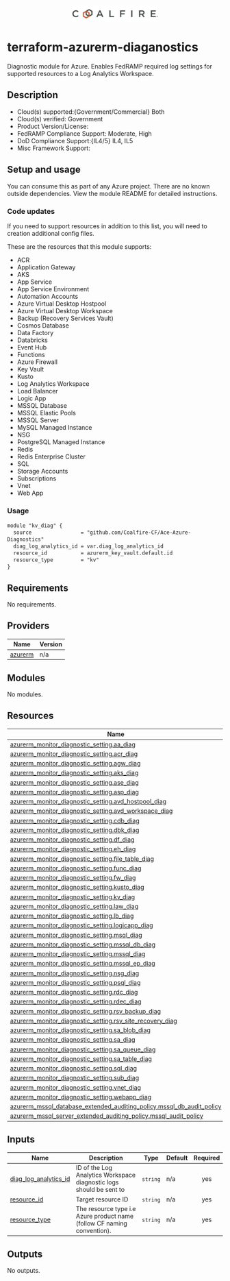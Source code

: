 <div align="center">
<img src="coalfire_logo.png" width="200">

</div>

# terraform-azurerm-diaganostics

Diagnostic module for Azure. Enables FedRAMP required log settings for supported resources to a Log Analytics Workspace.

## Description

- Cloud(s) supported:{Government/Commercial} Both
- Cloud(s) verified: Government
- Product Version/License:
- FedRAMP Compliance Support: Moderate, High
- DoD Compliance Support:{IL4/5} IL4, IL5
- Misc Framework Support:

## Setup and usage

You can consume this as part of any Azure project. There are no known outside dependencies. View the module README for detailed instructions.

### Code updates

If you need to support resources in addition to this list, you will need to creation additional config files.

These are the resources that this module supports:

- ACR
- Application Gateway
- AKS
- App Service
- App Service Environment
- Automation Accounts
- Azure Virtual Desktop Hostpool
- Azure Virtual Desktop Workspace
- Backup (Recovery Services Vault)
- Cosmos Database
- Data Factory
- Databricks
- Event Hub
- Functions
- Azure Firewall
- Key Vault
- Kusto
- Log Analytics Workspace
- Load Balancer
- Logic App
- MSSQL Database
- MSSQL Elastic Pools
- MSSQL Server
- MySQL Managed Instance
- NSG
- PostgreSQL Managed Instance
- Redis
- Redis Enterprise Cluster
- SQL
- Storage Accounts
- Subscriptions
- Vnet
- Web App


### Usage

```hcl
module "kv_diag" {
  source                = "github.com/Coalfire-CF/Ace-Azure-Diagnostics"
  diag_log_analytics_id = var.diag_log_analytics_id
  resource_id           = azurerm_key_vault.default.id
  resource_type         = "kv"
}
```

<!-- BEGIN_TF_DOCS -->
## Requirements

No requirements.

## Providers

| Name | Version |
|------|---------|
| <a name="provider_azurerm"></a> [azurerm](#provider\_azurerm) | n/a |

## Modules

No modules.

## Resources

| Name | Type |
|------|------|
| [azurerm_monitor_diagnostic_setting.aa_diag](https://registry.terraform.io/providers/hashicorp/azurerm/latest/docs/resources/monitor_diagnostic_setting) | resource |
| [azurerm_monitor_diagnostic_setting.acr_diag](https://registry.terraform.io/providers/hashicorp/azurerm/latest/docs/resources/monitor_diagnostic_setting) | resource |
| [azurerm_monitor_diagnostic_setting.agw_diag](https://registry.terraform.io/providers/hashicorp/azurerm/latest/docs/resources/monitor_diagnostic_setting) | resource |
| [azurerm_monitor_diagnostic_setting.aks_diag](https://registry.terraform.io/providers/hashicorp/azurerm/latest/docs/resources/monitor_diagnostic_setting) | resource |
| [azurerm_monitor_diagnostic_setting.ase_diag](https://registry.terraform.io/providers/hashicorp/azurerm/latest/docs/resources/monitor_diagnostic_setting) | resource |
| [azurerm_monitor_diagnostic_setting.asp_diag](https://registry.terraform.io/providers/hashicorp/azurerm/latest/docs/resources/monitor_diagnostic_setting) | resource |
| [azurerm_monitor_diagnostic_setting.avd_hostpool_diag](https://registry.terraform.io/providers/hashicorp/azurerm/latest/docs/resources/monitor_diagnostic_setting) | resource |
| [azurerm_monitor_diagnostic_setting.avd_workspace_diag](https://registry.terraform.io/providers/hashicorp/azurerm/latest/docs/resources/monitor_diagnostic_setting) | resource |
| [azurerm_monitor_diagnostic_setting.cdb_diag](https://registry.terraform.io/providers/hashicorp/azurerm/latest/docs/resources/monitor_diagnostic_setting) | resource |
| [azurerm_monitor_diagnostic_setting.dbk_diag](https://registry.terraform.io/providers/hashicorp/azurerm/latest/docs/resources/monitor_diagnostic_setting) | resource |
| [azurerm_monitor_diagnostic_setting.df_diag](https://registry.terraform.io/providers/hashicorp/azurerm/latest/docs/resources/monitor_diagnostic_setting) | resource |
| [azurerm_monitor_diagnostic_setting.eh_diag](https://registry.terraform.io/providers/hashicorp/azurerm/latest/docs/resources/monitor_diagnostic_setting) | resource |
| [azurerm_monitor_diagnostic_setting.file_table_diag](https://registry.terraform.io/providers/hashicorp/azurerm/latest/docs/resources/monitor_diagnostic_setting) | resource |
| [azurerm_monitor_diagnostic_setting.func_diag](https://registry.terraform.io/providers/hashicorp/azurerm/latest/docs/resources/monitor_diagnostic_setting) | resource |
| [azurerm_monitor_diagnostic_setting.fw_diag](https://registry.terraform.io/providers/hashicorp/azurerm/latest/docs/resources/monitor_diagnostic_setting) | resource |
| [azurerm_monitor_diagnostic_setting.kusto_diag](https://registry.terraform.io/providers/hashicorp/azurerm/latest/docs/resources/monitor_diagnostic_setting) | resource |
| [azurerm_monitor_diagnostic_setting.kv_diag](https://registry.terraform.io/providers/hashicorp/azurerm/latest/docs/resources/monitor_diagnostic_setting) | resource |
| [azurerm_monitor_diagnostic_setting.law_diag](https://registry.terraform.io/providers/hashicorp/azurerm/latest/docs/resources/monitor_diagnostic_setting) | resource |
| [azurerm_monitor_diagnostic_setting.lb_diag](https://registry.terraform.io/providers/hashicorp/azurerm/latest/docs/resources/monitor_diagnostic_setting) | resource |
| [azurerm_monitor_diagnostic_setting.logicapp_diag](https://registry.terraform.io/providers/hashicorp/azurerm/latest/docs/resources/monitor_diagnostic_setting) | resource |
| [azurerm_monitor_diagnostic_setting.msql_diag](https://registry.terraform.io/providers/hashicorp/azurerm/latest/docs/resources/monitor_diagnostic_setting) | resource |
| [azurerm_monitor_diagnostic_setting.mssql_db_diag](https://registry.terraform.io/providers/hashicorp/azurerm/latest/docs/resources/monitor_diagnostic_setting) | resource |
| [azurerm_monitor_diagnostic_setting.mssql_diag](https://registry.terraform.io/providers/hashicorp/azurerm/latest/docs/resources/monitor_diagnostic_setting) | resource |
| [azurerm_monitor_diagnostic_setting.mssql_ep_diag](https://registry.terraform.io/providers/hashicorp/azurerm/latest/docs/resources/monitor_diagnostic_setting) | resource |
| [azurerm_monitor_diagnostic_setting.nsg_diag](https://registry.terraform.io/providers/hashicorp/azurerm/latest/docs/resources/monitor_diagnostic_setting) | resource |
| [azurerm_monitor_diagnostic_setting.psql_diag](https://registry.terraform.io/providers/hashicorp/azurerm/latest/docs/resources/monitor_diagnostic_setting) | resource |
| [azurerm_monitor_diagnostic_setting.rdc_diag](https://registry.terraform.io/providers/hashicorp/azurerm/latest/docs/resources/monitor_diagnostic_setting) | resource |
| [azurerm_monitor_diagnostic_setting.rdec_diag](https://registry.terraform.io/providers/hashicorp/azurerm/latest/docs/resources/monitor_diagnostic_setting) | resource |
| [azurerm_monitor_diagnostic_setting.rsv_backup_diag](https://registry.terraform.io/providers/hashicorp/azurerm/latest/docs/resources/monitor_diagnostic_setting) | resource |
| [azurerm_monitor_diagnostic_setting.rsv_site_recovery_diag](https://registry.terraform.io/providers/hashicorp/azurerm/latest/docs/resources/monitor_diagnostic_setting) | resource |
| [azurerm_monitor_diagnostic_setting.sa_blob_diag](https://registry.terraform.io/providers/hashicorp/azurerm/latest/docs/resources/monitor_diagnostic_setting) | resource |
| [azurerm_monitor_diagnostic_setting.sa_diag](https://registry.terraform.io/providers/hashicorp/azurerm/latest/docs/resources/monitor_diagnostic_setting) | resource |
| [azurerm_monitor_diagnostic_setting.sa_queue_diag](https://registry.terraform.io/providers/hashicorp/azurerm/latest/docs/resources/monitor_diagnostic_setting) | resource |
| [azurerm_monitor_diagnostic_setting.sa_table_diag](https://registry.terraform.io/providers/hashicorp/azurerm/latest/docs/resources/monitor_diagnostic_setting) | resource |
| [azurerm_monitor_diagnostic_setting.sql_diag](https://registry.terraform.io/providers/hashicorp/azurerm/latest/docs/resources/monitor_diagnostic_setting) | resource |
| [azurerm_monitor_diagnostic_setting.sub_diag](https://registry.terraform.io/providers/hashicorp/azurerm/latest/docs/resources/monitor_diagnostic_setting) | resource |
| [azurerm_monitor_diagnostic_setting.vnet_diag](https://registry.terraform.io/providers/hashicorp/azurerm/latest/docs/resources/monitor_diagnostic_setting) | resource |
| [azurerm_monitor_diagnostic_setting.webapp_diag](https://registry.terraform.io/providers/hashicorp/azurerm/latest/docs/resources/monitor_diagnostic_setting) | resource |
| [azurerm_mssql_database_extended_auditing_policy.mssql_db_audit_policy](https://registry.terraform.io/providers/hashicorp/azurerm/latest/docs/resources/mssql_database_extended_auditing_policy) | resource |
| [azurerm_mssql_server_extended_auditing_policy.mssql_audit_policy](https://registry.terraform.io/providers/hashicorp/azurerm/latest/docs/resources/mssql_server_extended_auditing_policy) | resource |

## Inputs

| Name | Description | Type | Default | Required |
|------|-------------|------|---------|:--------:|
| <a name="input_diag_log_analytics_id"></a> [diag\_log\_analytics\_id](#input\_diag\_log\_analytics\_id) | ID of the Log Analytics Workspace diagnostic logs should be sent to | `string` | n/a | yes |
| <a name="input_resource_id"></a> [resource\_id](#input\_resource\_id) | Target resource ID | `string` | n/a | yes |
| <a name="input_resource_type"></a> [resource\_type](#input\_resource\_type) | The resource type i.e Azure product name (follow CF naming convention). | `string` | n/a | yes |

## Outputs

No outputs.